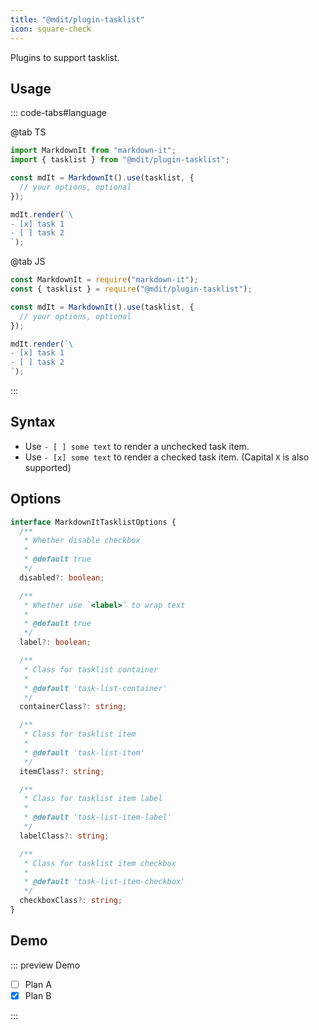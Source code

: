```yaml
---
title: "@mdit/plugin-tasklist"
icon: square-check
---
```


Plugins to support tasklist.

<!-- more -->

## Usage

::: code-tabs#language

@tab TS

```ts
import MarkdownIt from "markdown-it";
import { tasklist } from "@mdit/plugin-tasklist";

const mdIt = MarkdownIt().use(tasklist, {
  // your options, optional
});

mdIt.render(`\
- [x] task 1
- [ ] task 2
`);
```

@tab JS

```js
const MarkdownIt = require("markdown-it");
const { tasklist } = require("@mdit/plugin-tasklist");

const mdIt = MarkdownIt().use(tasklist, {
  // your options, optional
});

mdIt.render(`\
- [x] task 1
- [ ] task 2
`);
```

:::

## Syntax

- Use `- [ ] some text` to render a unchecked task item.
- Use `- [x] some text` to render a checked task item. (Capital `X` is also supported)

## Options

```ts
interface MarkdownItTasklistOptions {
  /**
   * Whether disable checkbox
   *
   * @default true
   */
  disabled?: boolean;

  /**
   * Whether use `<label>` to wrap text
   *
   * @default true
   */
  label?: boolean;

  /**
   * Class for tasklist container
   *
   * @default 'task-list-container'
   */
  containerClass?: string;

  /**
   * Class for tasklist item
   *
   * @default 'task-list-item'
   */
  itemClass?: string;

  /**
   * Class for tasklist item label
   *
   * @default 'task-list-item-label'
   */
  labelClass?: string;

  /**
   * Class for tasklist item checkbox
   *
   * @default 'task-list-item-checkbox'
   */
  checkboxClass?: string;
}
```

## Demo

::: preview Demo

- [ ] Plan A
- [x] Plan B

:::
